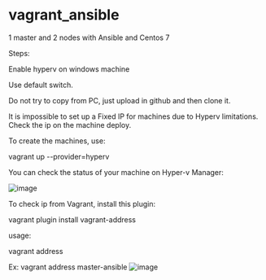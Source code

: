 # vagrant_ansible
1 master and 2 nodes with Ansible and Centos 7

Steps:

Enable hyperv on windows machine

Use default switch.

Do not try to copy from PC, just upload in github and then clone it.

It is impossible to set up a Fixed IP for machines due to Hyperv limitations. Check the ip on the machine deploy.

To create the machines, use:

vagrant up --provider=hyperv

You can check the status of your machine on Hyper-v Manager:

![image](https://user-images.githubusercontent.com/58102601/110521821-87a30600-8110-11eb-86bd-9a83c39f2230.png)

To check ip from Vagrant, install this plugin:

vagrant plugin install vagrant-address

usage:

vagrant address <machine>
  
Ex: vagrant address master-ansible
![image](https://user-images.githubusercontent.com/58102601/110527830-ba043180-8117-11eb-8b4c-e9365a0c4b29.png)

